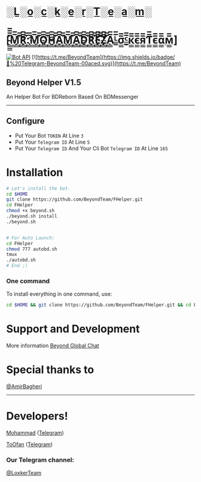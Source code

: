 # [░L░o░c░k░e░r░T░e░a░m░](https://t.me/LockerTeam)

# [[̴̲̲̲̲̅̅̅̅M̲̲̅̅҉̲̲̅̅R̲̲̅̅҉̲̲̅̅:̲̲̅̅M̲̲̅̅҉̲̲̅̅O̲̲̅̅҉̲̲̅̅H̲̲̅̅҉̲̲̅̅A̲̲̅̅҉̲̲̅̅M̲̲̅̅҉̲̲̅̅A̲̲̅̅҉̲̲̅̅D̲̲̅̅҉̲̲̅̅R̲̲̅̅҉̲̲̅̅E̲̲̅̅҉̲̲̅̅Z̲̲̅̅҉̲̲̅̅A̲̲̅̅ᴸ̲̲̅̅σ̲̲̅̅ᶜ̲̲̅̅к̲̲̅̅є̲̲̅̅я̲̲̅̅Ƭ̲̲̅̅є̲̲̅̅α̲̲̅̅м̲̲̅̅]](https://telegram.me/SudoLocker)
[![Bot API](http://img.shields.io/badge/Bot%20API-v3.0.0-00aced.svg)](https://core.telegram.org/bots/api)
[![https://t.me/BeyondTeam](https://img.shields.io/badge/💬%20Telegram-BeyondTeam-00aced.svg)](https://t.me/BeyondTeam)

## Beyond Helper V1.5
An Helper Bot For BDReborn Based On BDMessenger

* * *

## Configure

* Put Your Bot `TOKEN` At Line `3`
* Put Your `Telegram ID` At Line `5`
* Put Your `Telegram ID` And Your Cli Bot `Telegram ID` At Line `165`

# Installation

```sh
# Let's install the bot.
cd $HOME
git clone https://github.com/BeyondTeam/FHelper.git
cd FHelper
chmod +x beyond.sh
./beyond.sh install
./beyond.sh 


# For Auto Launch:
cd FHelper
chmod 777 autobd.sh
tmux
./autobd.sh
# End ;)
```
### One command
To install everything in one command, use:
```sh
cd $HOME && git clone https://github.com/BeyondTeam/FHelper.git && cd FHelper && chmod +x beyond.sh && ./beyond.sh install && ./beyond.sh
```

# Support and Development

More information [Beyond Global Chat](https://telegram.me/joinchat/AAAAAEIDQ8HTjezV4syUSA)

# Special thanks to

[@AmirBagheri](https://github.com/CodeLua)

* * *

# Developers!

[Mohammad](https://github.com/......) ([Telegram](https://t.me/SudoLocker))

[ToOfan](https://github.com/.....) ([Telegram](https://t.me/ToOfan))

### Our Telegram channel:

[@LoxkerTeam](https://t.me/LockerTeam)
